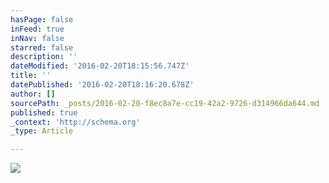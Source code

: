 ```yaml
---
hasPage: false
inFeed: true
inNav: false
starred: false
description: ''
dateModified: '2016-02-20T18:15:56.747Z'
title: ''
datePublished: '2016-02-20T18:16:20.678Z'
author: []
sourcePath: _posts/2016-02-20-f8ec8a7e-cc19-42a2-9726-d314966da644.md
published: true
_context: 'http://schema.org'
_type: Article

---
```

![](https://the-grid-user-content.s3-us-west-2.amazonaws.com/075e3747-6119-4dca-9ea6-7b0a53ac5c8c.jpg)